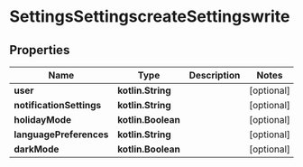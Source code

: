 
# SettingsSettingscreateSettingswrite

## Properties
| Name | Type | Description | Notes |
| ------------ | ------------- | ------------- | ------------- |
| **user** | **kotlin.String** |  |  [optional] |
| **notificationSettings** | **kotlin.String** |  |  [optional] |
| **holidayMode** | **kotlin.Boolean** |  |  [optional] |
| **languagePreferences** | **kotlin.String** |  |  [optional] |
| **darkMode** | **kotlin.Boolean** |  |  [optional] |




